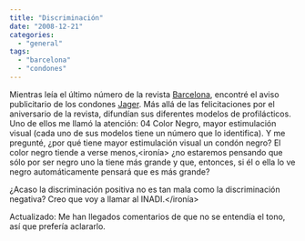 ```yaml
---
title: "Discriminación"
date: "2008-12-21"
categories: 
  - "general"
tags: 
  - "barcelona"
  - "condones"
---
```


Mientras leía el último número de la revista [Barcelona](http://www.revistabarcelona.com.ar/ "Revista Barcelona"), encontré el aviso publicitario de los condones [Jager](http://www.jagercondoms.com "Condones Jager"). Más allá de las felicitaciones por el aniversario de la revista, difundían sus diferentes modelos de profilácticos. Uno de ellos me llamó la atención: 04 Color Negro, mayor estimulación visual (cada uno de sus modelos tiene un número que lo identifica). Y me pregunté, ¿por qué tiene mayor estimulación visual un condón negro? El color negro tiende a verse menos,<ironía> ¿no estaremos pensando que sólo por ser negro uno la tiene más grande y que, entonces, si él o ella lo ve negro automáticamente pensará que es más grande?

¿Acaso la discriminación positiva no es tan mala como la discriminación negativa? Creo que voy a llamar al INADI.</ironía>

Actualizado: Me han llegados comentarios de que no se entendía el tono, así que prefería aclararlo.
